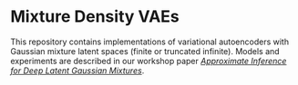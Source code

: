 # Mixture Density VAEs

This repository contains implementations of variational autoencoders with Gaussian mixture latent spaces (finite or truncated infinite).  Models and experiments are described in our workshop paper [*Approximate Inference for Deep Latent Gaussian Mixtures*](http://www.ics.uci.edu/~enalisni/BDL_paper20.pdf).

